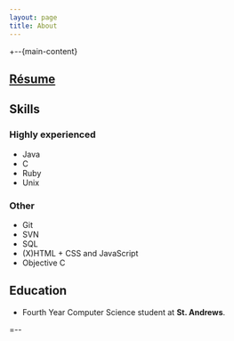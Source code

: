 ```yaml
---
layout: page
title: About
---
```


<div id="results">
	
</div>

+--{main-content}

## [Résume](Bilal_Husasin-Resume.pdf "Bilal Hussain's Résume") ##

## Skills ##

### Highly experienced ###

* Java
* C
* Ruby
* Unix

### Other ###
* Git 
* SVN
* SQL
* (X)HTML + CSS and JavaScript
* Objective C


## Education ##
* Fourth Year Computer Science student at **St. Andrews**. 

=--

<div class="small quiet" id="indextank" style="display:none">
Search powered by IndexTank
</div>
